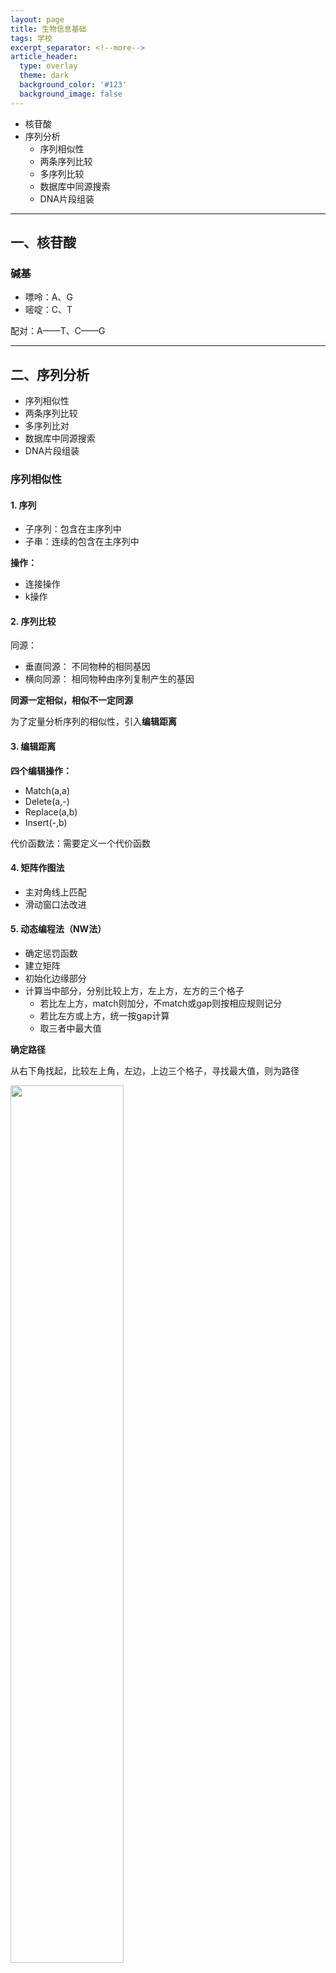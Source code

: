 ```yaml
---
layout: page
title: 生物信息基础
tags: 学校
excerpt_separator: <!--more-->
article_header:
  type: overlay
  theme: dark
  background_color: '#123'
  background_image: false
---
```


<!--more-->

- 核苷酸
- 序列分析
  - 序列相似性
  - 两条序列比较
  - 多序列比较
  - 数据库中同源搜索
  - DNA片段组装

***

## 一、核苷酸

### 碱基

- 嘌呤：A、G
- 嘧啶：C、T

配对：A——T、C——G

***

## 二、序列分析

- 序列相似性
- 两条序列比较
- 多序列比对
- 数据库中同源搜索
- DNA片段组装

### 序列相似性

#### 1. 序列

- 子序列：包含在主序列中
- 子串：连续的包含在主序列中

**操作：**

- 连接操作
- k操作

#### 2. 序列比较

同源：

- 垂直同源： 不同物种的相同基因
- 横向同源： 相同物种由序列复制产生的基因

**同源一定相似，相似不一定同源**

为了定量分析序列的相似性，引入**编辑距离**

#### 3. 编辑距离

**四个编辑操作：**

- Match(a,a)
- Delete(a,-)
- Replace(a,b)
- Insert(-,b)

代价函数法：需要定义一个代价函数

#### 4. 矩阵作图法

- 主对角线上匹配
- 滑动窗口法改进

#### 5. 动态编程法（NW法）

- 确定惩罚函数
- 建立矩阵
- 初始化边缘部分
- 计算当中部分，分别比较上方，左上方，左方的三个格子
  - 若比左上方，match则加分，不match或gap则按相应规则记分
  - 若比左方或上方，统一按gap计算
  - 取三者中最大值

**确定路径**

从右下角找起，比较左上角，左边，上边三个格子，寻找最大值，则为路径

<img src="/images/Bioinfo/NW.png" width="60%"/>

图片来源于 [^source]

[^source]: This picture is from [Teaching - Needleman-Wunsch : global, linear gap cost](http://rna.informatik.uni-freiburg.de/Teaching/index.jsp?toolName=Needleman-Wunsch#)

***

### 多序列比对

- 多序列比对的提出
- 多序列比对的方法

#### 多序列比对的提出

**多条序列比对对于研究分子结构、功能及进化关系更为有用**

定义：有k个序列$$s_1,s_2,s_3,...,s_k$$，每个序列由同一个字母表中的字符组成，通过插入字符操作，使得各序列达到一样的长度，从而形成这些序列的多重比对。

目标：

- 发现多个序列的共性
- 发现与结构和功能相关的保守序列片段
- 推测各个序列的进化历史

##### 打分函数

打分函数具有k个变量，可用一个k维数组表示

**SP模型(Sum-of-Pairs)**

针对每一列的字符打分，两两比较，将结果求和

> 比对时可能出现两个空位字符的比对，因此要增加对两个空位比对的打分
> 而在分析这两条序列时，可以同时去掉这些空位，称为多重序列比对在两条特定序列上的投影

最后将每一列的结果相加


#### 多条序列比对的方法

- 精确比对
  - 多重序列比对的动态规划算法
- 渐进比对
  - 星型比对
  - 树形比对

##### 多重比对的动态规划算法

对于三条序列的比对，每种比对可以用三维晶体的一条路径表示，路径起点为左上后，重点为右下前

在三维情况下，考虑7个节点

在二维情况下，考虑3个节点

在k维情况下，考虑$$2^k-1$$个节点

$$N$$为序列长度，$$k$$为序列条数

算法复杂度为$$O(2^kN^k)$$

##### 多重比对的渐进方法

基本过程：

- 把多重序列比对转化为两两序列比对
- 再将两两比对聚合起来，最终形成完整的多序列比对

**星型比对**

1. 选定一个核心序列
2. 把多重比对转化为k个两两比对
3. 聚合

**树形比对**

1. 两两比对得到相似性矩阵
2. 利用相似性矩阵，构建指导树
3. 从最接近的序列出发，聚合

***

### 在数据库中进行序列同源搜索

两种常用方法：BLAST和FASTA

#### BLAST搜索算法

1. 利用滑动窗口将查询序列分解为定长的“单词”串(默认长度为4)
2. 舍弃那些由最常见的残基组成的“单词”串，在数据库中精确匹配剩余“单词”串
3. 对匹配上的单词串，逐步向两端延伸该匹配，直到得分低于某个阈值为止

#### FASTA算法

1. 用滑动窗口将查询序列分隔成“单词”串
2. 为查询序列建立一个表格，记录下各个“单词”串在序列中出现的位置
3. 对目标序列建立另一个表格，用于比较目标序列与查询序列中各残基的位置
4. 从第二个表中发现有很多距离为3的位置，这表明:如果对目标序列偏移3个位置，则可得到一个较好的比对.

***

### DNA片段组装

给定待测序列的一系列序列片段，根据这些序列片段，重建目标DNA序列

#### 问题描述

给定一组取自特定字母表的字符串集合F，寻找一个最短字符串s，使得F中的每个字符串都是s的一个连续子串。

#### 主要困难

##### 碱基标识错误

不一定在s中寻找到F的所有字符串，而是s中观察到F的可能性越大。

##### 未知片段方向

输入片段组装时，可以用其本身，也可用其反向互补片段。

##### 存在重复区域

重复区域是指目标序列中多次出现的子序列。

##### 缺少覆盖

目标序列上某个位点没有序列覆盖。

#### 基本过程与方法

**三个步骤：**

- 首先进行序列片段的两两比对，确定可能的片段之间的覆盖
- 确定所有片段统一的覆盖模式，即确定各个序列片段的相对位置
- 最后确定片段组装的结果，即确定目标序列

**片段组装模型：**

- 最短公共超串模型
- 重建模型（近似子串）
- 多重连续区模型

##### 多重连续区模型

t-contig：最弱连接的交叠长度至少为t

在多重序列比对中，如果能够根据序列片段集合F构造一个t-contig，则称F允许一个t-contig

考虑t-contig指重叠t个字母

## 三、基因组学与基因识别

### 基因与基因组

基因：编码一条多肽链或功能RNA所必须的全部核苷酸序列（DNA分子链上的特定区域）

基因组：一个细胞或生物体所携带的一套完整的单倍体序列。

基因表达：利用存储在DNA中的遗传信息合成RNA分子，然后再合成相应蛋白质的过程。（包括转录和翻译）

生物信息传递两种方式：

- 自我复制——在繁衍过程中传递遗传信息
- 基因通过转录和翻译，使遗传信息在生物个体表达

### 原核生物基因组

- 原核生物基因组的许多信息仅是为维持细胞最基本的功能。
- 原核生物基因组中的基因密度高
- 原核基因结构非常简单

#### 原核基因的典型结构

![Screen Shot 2020-06-12 at 11.28.09 AM](/images/Bioinfo/yuanhe.png)

### 真核生物基因组

复杂性和灵活性导致对真核基因组的分析与注释成为目前极具挑战性的难题之一

#### 真核生物基因的特点

- 编码区域不连续
- 结构特征

![Screen Shot 2020-06-12 at 11.30.35 AM](/images/Bioinfo/zhenhe.png)

- 真核生物基因的调控机制比原核生物复杂

### 基因组序列分析

- 序列比较
- 基因识别
  - 通过分子生物学实验确定基因的位置和序列
  - 通过信息分析寻找基因
- 基因识别方法分类
  - 基于同源序列比较的方法
  - 基于统计方法



### 基因识别问题

**定义：**对给定的DNA序列，确定出所有的编码区域和基因结构

包括：

- 确定出可能的编码区域
- 确定出编码和非编码区域的分界点

方法包括：

- 基于统计模式识别的方法
- 基于同源序列相似性比对的方法

#### 模式分类问题

模式：观测数据中的某种规则性，称为模式

模式分类：把给定观测数据的某种规则性学习出来，应用到新的观测数据中

模式分类的四个步骤：

- 收集待解决问题的观测数据，进行特征抽取
- 选定或设计一个用于解决分类问题的数学模型
- 基于给定训练数据，确定分类模型中的参数
- 在测试数据集上进行性能评价

#### 推理与决策

推理：从已知前提(或假设是正确的前提)出发，得出符合逻辑的结论的过程。通过事实的模式的观测，间接地看到用于理解的某种新意义或上下文联系。

决策：给定输入数据 x, 确定最优的输出 t

**贝叶斯决策**

根据平均错误率最小的准则进行决策

$$P(M|D)=\frac{P(D|M)P(M)}{P(D)}$$

其中$$P(M|D)$$为后验概率，$$P(D|M)$$为先验概率。

#### 朴素贝叶斯方法

**基本思路：**假设各个特征属性相互条件独立，从而把联合分布或联合概率转化为各个边缘分布或边缘概率的乘积

#### 马尔可夫链

考虑一个具有多个状态的系统$$S$$，令$$O_1,O_2,...,O_n$$为系统在各个时刻的状态变量，即状态链

**马尔科夫链中需要估计的参数**

先验概率、状态转移概率

#### 基于同源序列比对的方法

基本思路：充分利用序列同源性帮助进行基因识别问题

## 四、隐马尔可夫模型（HMM）

### HMM定义

一阶离散HMM是一个关于时间序列的随机生成模型

一个HMM模型是一个三元组$$M=(S,V,\theta)$$，其中$$\theta$$为模型参数的集合，$$V$$是明字符集，$$S$$是有限状态集合——每个状态可以产生明字符集中的字符

**三个基本问题**：评估问题、解码问题、学习问题

### 评估问题/识别问题

评估问题：给定观察序列$$O$$和HMM $$\lambda=(\pi,A,B)$$，计算观察序列$$O$$出现的概率$$P(O|\lambda)$$

识别问题：给定观察序列$$O$$和多个HMM$$\{\lambda_1,...,\lambda_K\}$$，判断序列$$O$$是由哪个HMM产生出来的

分为前向算法和后向算法

### 解码问题

给定观察序列$$O$$和HMM $$\lambda=(\pi,A,B)$$，计算与序列$$O$$相对应的“最佳”状态序列$$Q$$

#### 维比特算法

1. 初始化
2. 递归
3. 终结
4. 回溯

### 学习问题

给定一系列观察序列的样本，在某种最优化准则下，确定产生出这些序列的模型$$\lambda=(\pi,A,B)$$

两个常用准则：

1. 最大似然准则（ML）：$$\lambda^*=argmaxP(O|\lambda)$$
2. 最大后验概率准则（MAP）：$$\lambda^*=argmaxP(\lambda|O)$$

两者的联系：

$$P(\lambda|O)=\frac{P(O|\lambda)P(\lambda)}{P(O)}$$

常用算法：

- BW算法
- 梯度下降算法

## 五、系统发育分析

### 系统发育树

- 系统发生树
- 分子进化树

对进化树的分类：

1. 标度树与非标度树
2. k叉树
3. 进化树是否有根

### 构建分子进化树

- 推断分子进化树的基本原理
- 构建分子进化树的基本方法:
- 推断分子进化树的关键
- 刻画序列之间差异的方法

## 六、蛋白质结构分析与预测

蛋白质是由氨基酸用肽键相连接起来的线性聚合物

### 蛋白质结构预测

意义：基因是生命的蓝图，蛋白质是生命的机器, 执行生物体内各种重要工作

蛋白质结构的测定：

- X-射线晶体衍射
- 核磁共振
- 电镜技术

### 蛋白质二级结构预测

基本依据：每一段相邻氨基酸残基具有形成一定二级结构的倾向

目标：判断每一段中心的残基是否处于二级结构的三态之一

方法：

1. 经验参数法
2. 相似片段法
3. 同源分析法

### 蛋白质三维空间结构预测

基本思想：通过同源序列分析预测蛋白质的空间结构或空间结构单元

基本原理：具有相似序列的蛋白质倾向于折叠成相似的空间结构

方法：

1. 同源模型法
2. 线索化方法
3. 从头预测法

## 基因表达数据分析

### 基因表达数据的预处理

基因表达数据的特点：维数高、噪声大且相关、数据重复度低等

数据清洗：

- 数据的缺值填充
- 清除不完整数据
- 合并重复数据

数据的标准化：去均值、单位方差

### 基因表达数据分析的主要方法

- 差异显著性检测
- k-均值(k-means)聚类
- PCA / SVD
- 最近邻和k近邻分类
- 神经网络(感知器)

### 基因表达调控网络模型

#### 基因调控网络与信号转导

基因的表达受到蛋白质的调控，一个基因的表达与否和表达量，均受细胞中各种蛋白质的调控

#### 基因调控网络模型

- 布尔模型
- 线性组合模型
- 加权矩阵模型

